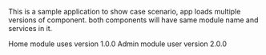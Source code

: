 This is a sample application to show case scenario, app loads multiple versions of component. both components will have same module name and services in it.

Home module uses version 1.0.0 
Admin module user version 2.0.0